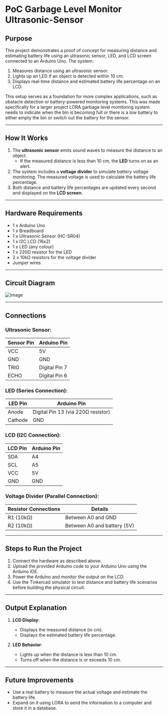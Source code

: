 # PoC Garbage Level Monitor Ultrasonic-Sensor

## **Purpose**
This project demonstrates a proof of concept for measuring distance and estimating battery life using an ultrasonic sensor, LED, and LCD screen connected to an Arduino Uno. The system:  
1. Measures distance using an ultrasonic sensor.  
2. Lights up an LED if an object is detected within 10 cm.  
3. Displays real-time distance and estimated battery life percentage on an LCD.  

This setup serves as a foundation for more complex applications, such as obstacle detection or battery-powered monitoring systems. This was made specifically for a larger project LORA garbage level monitoring system needs to indicate when the bin is becoming full or there is a low battery to either empty the bin or switch out the battery for the sensor.

---

## **How It Works**
1. The **ultrasonic sensor** emits sound waves to measure the distance to an object.  
   - If the measured distance is less than 10 cm, the **LED** turns on as an alert.  
2. The system includes a **voltage divider** to simulate battery voltage monitoring. The measured voltage is used to calculate the battery life percentage.  
3. Both distance and battery life percentages are updated every second and displayed on the **LCD screen**.

---

## **Hardware Requirements**
- 1 x Arduino Uno  
- 1 x Breadboard  
- 1 x Ultrasonic Sensor (HC-SR04)  
- 1 x I2C LCD (16x2)  
- 1 x LED (any colour)  
- 1 x 220Ω resistor for the LED  
- 2 x 10kΩ resistors for the voltage divider  
- Jumper wires  

---

## **Circuit Diagram**
![image](https://github.com/user-attachments/assets/edc43dfc-80a3-4233-a251-cab74197c709)



---

## **Connections**
### **Ultrasonic Sensor**:
| Sensor Pin | Arduino Pin   |
|------------|---------------|
| VCC        | 5V            |
| GND        | GND           |
| TRIG       | Digital Pin 7 |
| ECHO       | Digital Pin 6 |

### **LED (Series Connection)**:
| LED Pin | Arduino Pin   |
|---------|---------------|
| Anode   | Digital Pin 13 (via 220Ω resistor) |
| Cathode | GND           |

### **LCD (I2C Connection)**:
| LCD Pin | Arduino Pin   |
|---------|---------------|
| SDA     | A4            |
| SCL     | A5            |
| VCC     | 5V            |
| GND     | GND           |

### **Voltage Divider (Parallel Connection)**:
| Resistor Connections | Details                         |
|-----------------------|---------------------------------|
| R1 (10kΩ)            | Between A0 and GND             |
| R2 (10kΩ)            | Between A0 and battery (5V)    |

---

## **Steps to Run the Project**
1. Connect the hardware as described above.  
2. Upload the provided Arduino code to your Arduino Uno using the Arduino IDE.  
3. Power the Arduino and monitor the output on the LCD.  
4. Use the Tinkercad simulator to test distance and battery life scenarios before building the physical circuit.  

---

## **Output Explanation**
1. **LCD Display**:  
   - Displays the measured distance (in cm).  
   - Displays the estimated battery life percentage.  

2. **LED Behavior**:  
   - Lights up when the distance is less than 10 cm.  
   - Turns off when the distance is or exceeds 10 cm.  

---

## **Future Improvements**  
- Use a real battery to measure the actual voltage and estimate the battery life.  
- Expand on it using LORA to send the information to a computer and store it in a database.
